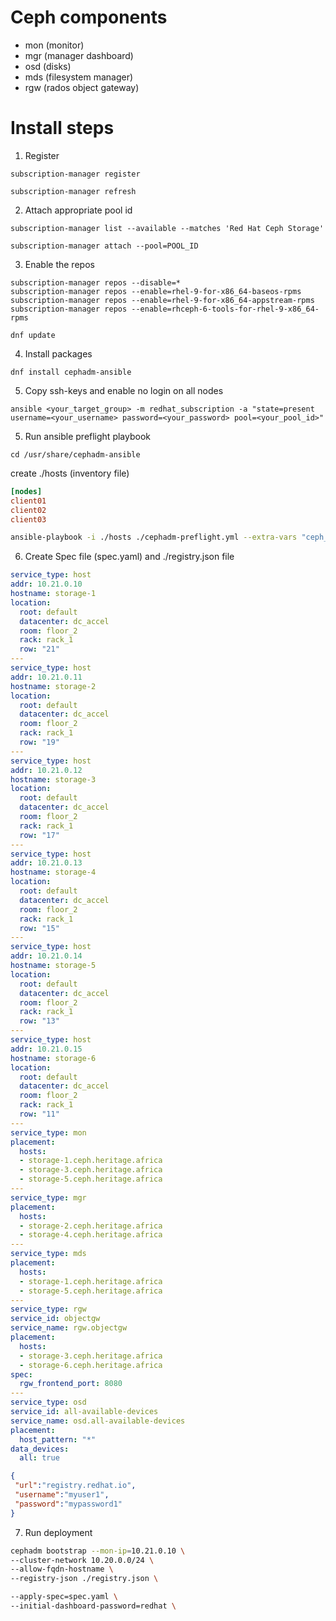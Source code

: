# Ceph components
- mon (monitor)
- mgr (manager dashboard)
- osd (disks)
- mds (filesystem manager)
- rgw (rados object gateway)


# Install steps
1. Register
```
subscription-manager register
```
```
subscription-manager refresh
```
2. Attach appropriate pool id
```
subscription-manager list --available --matches 'Red Hat Ceph Storage'
```
```
subscription-manager attach --pool=POOL_ID
```
3. Enable the repos
```
subscription-manager repos --disable=*
subscription-manager repos --enable=rhel-9-for-x86_64-baseos-rpms
subscription-manager repos --enable=rhel-9-for-x86_64-appstream-rpms
subscription-manager repos --enable=rhceph-6-tools-for-rhel-9-x86_64-rpms
```
```
dnf update
```
4.  Install packages
```
dnf install cephadm-ansible
```
5. Copy ssh-keys and enable no login on all nodes
```
ansible <your_target_group> -m redhat_subscription -a "state=present username=<your_username> password=<your_password> pool=<your_pool_id>"
```
5. Run ansible preflight playbook
```
cd /usr/share/cephadm-ansible
```
create ./hosts (inventory file)
```ini
[nodes]
client01
client02
client03
```
```bash
ansible-playbook -i ./hosts ./cephadm-preflight.yml --extra-vars "ceph_origin=rhcs"
```

6. Create Spec file (spec.yaml) and ./registry.json file
```yaml
service_type: host
addr: 10.21.0.10 
hostname: storage-1
location:
  root: default
  datacenter: dc_accel
  room: floor_2
  rack: rack_1
  row: "21"
---
service_type: host
addr: 10.21.0.11 
hostname: storage-2
location:
  root: default
  datacenter: dc_accel
  room: floor_2
  rack: rack_1
  row: "19"
---
service_type: host
addr: 10.21.0.12
hostname: storage-3
location:
  root: default
  datacenter: dc_accel
  room: floor_2
  rack: rack_1
  row: "17"
---
service_type: host
addr: 10.21.0.13
hostname: storage-4
location:
  root: default
  datacenter: dc_accel
  room: floor_2
  rack: rack_1
  row: "15"
---
service_type: host
addr: 10.21.0.14
hostname: storage-5
location:
  root: default
  datacenter: dc_accel
  room: floor_2
  rack: rack_1
  row: "13"
---
service_type: host
addr: 10.21.0.15
hostname: storage-6
location:
  root: default
  datacenter: dc_accel
  room: floor_2
  rack: rack_1
  row: "11"
---
service_type: mon
placement:
  hosts:
  - storage-1.ceph.heritage.africa
  - storage-3.ceph.heritage.africa
  - storage-5.ceph.heritage.africa
---
service_type: mgr
placement:
  hosts:
  - storage-2.ceph.heritage.africa
  - storage-4.ceph.heritage.africa
---
service_type: mds
placement:
  hosts:
  - storage-1.ceph.heritage.africa
  - storage-5.ceph.heritage.africa
---
service_type: rgw
service_id: objectgw
service_name: rgw.objectgw
placement:
  hosts:
  - storage-3.ceph.heritage.africa
  - storage-6.ceph.heritage.africa
spec:
  rgw_frontend_port: 8080
---
service_type: osd
service_id: all-available-devices
service_name: osd.all-available-devices
placement:
  host_pattern: "*"
data_devices:
  all: true
```
```json
{
 "url":"registry.redhat.io",
 "username":"myuser1",
 "password":"mypassword1"
}
```

7. Run deployment
```bash
cephadm bootstrap --mon-ip=10.21.0.10 \
--cluster-network 10.20.0.0/24 \
--allow-fqdn-hostname \
--registry-json ./registry.json \

--apply-spec=spec.yaml \
--initial-dashboard-password=redhat \
```


